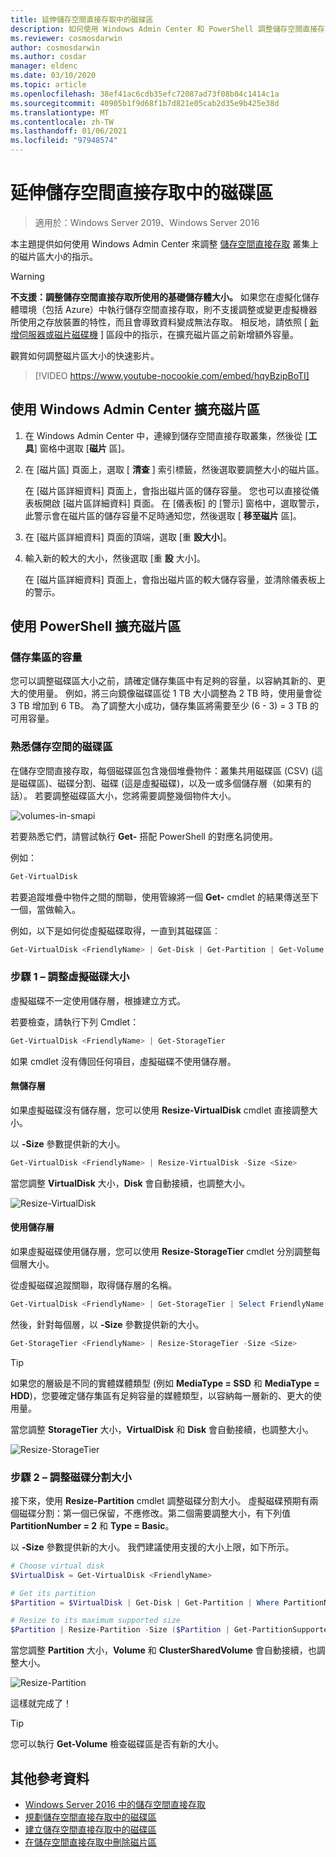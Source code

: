 ```yaml
---
title: 延伸儲存空間直接存取中的磁碟區
description: 如何使用 Windows Admin Center 和 PowerShell 調整儲存空間直接存取中的磁片區大小。
ms.reviewer: cosmosdarwin
author: cosmosdarwin
ms.author: cosdar
manager: eldenc
ms.date: 03/10/2020
ms.topic: article
ms.openlocfilehash: 38ef41ac6cdb35efc72087ad73f08b04c1414c1a
ms.sourcegitcommit: 40905b1f9d68f1b7d821e05cab2d35e9b425e38d
ms.translationtype: MT
ms.contentlocale: zh-TW
ms.lasthandoff: 01/06/2021
ms.locfileid: "97948574"
---
```

# <a name="extending-volumes-in-storage-spaces-direct"></a>延伸儲存空間直接存取中的磁碟區
> 適用於：Windows Server 2019、Windows Server 2016

本主題提供如何使用 Windows Admin Center 來調整 [儲存空間直接存取](storage-spaces-direct-overview.md) 叢集上的磁片區大小的指示。

> [!WARNING]
> **不支援：調整儲存空間直接存取所使用的基礎儲存體大小。** 如果您在虛擬化儲存體環境（包括 Azure）中執行儲存空間直接存取，則不支援調整或變更虛擬機器所使用之存放裝置的特性，而且會導致資料變成無法存取。 相反地，請依照 [ [新增伺服器或磁片磁碟機](add-nodes.md) ] 區段中的指示，在擴充磁片區之前新增額外容量。

觀賞如何調整磁片區大小的快速影片。

> [!VIDEO https://www.youtube-nocookie.com/embed/hqyBzipBoTI]

## <a name="extending-volumes-using-windows-admin-center"></a>使用 Windows Admin Center 擴充磁片區

1. 在 Windows Admin Center 中，連線到儲存空間直接存取叢集，然後從 [**工具**] 窗格中選取 [**磁片** 區]。
2. 在 [磁片區] 頁面上，選取 [ **清查** ] 索引標籤，然後選取要調整大小的磁片區。

    在 [磁片區詳細資料] 頁面上，會指出磁片區的儲存容量。 您也可以直接從儀表板開啟 [磁片區詳細資料] 頁面。 在 [儀表板] 的 [警示] 窗格中，選取警示，此警示會在磁片區的儲存容量不足時通知您，然後選取 [ **移至磁片** 區]。

4. 在 [磁片區詳細資料] 頁面的頂端，選取 [重 **設大小**]。
5. 輸入新的較大的大小，然後選取 [重 **設** 大小]。

    在 [磁片區詳細資料] 頁面上，會指出磁片區的較大儲存容量，並清除儀表板上的警示。

## <a name="extending-volumes-using-powershell"></a>使用 PowerShell 擴充磁片區

### <a name="capacity-in-the-storage-pool"></a>儲存集區的容量

您可以調整磁碟區大小之前，請確定儲存集區中有足夠的容量，以容納其新的、更大的使用量。 例如，將三向鏡像磁碟區從 1 TB 大小調整為 2 TB 時，使用量會從 3 TB 增加到 6 TB。 為了調整大小成功，儲存集區將需要至少 (6 - 3) = 3 TB 的可用容量。

### <a name="familiarity-with-volumes-in-storage-spaces"></a>熟悉儲存空間的磁碟區

在儲存空間直接存取，每個磁碟區包含幾個堆疊物件：叢集共用磁碟區 (CSV) (這是磁碟區)、磁碟分割、磁碟 (這是虛擬磁碟)，以及一或多個儲存層（如果有的話）。 若要調整磁碟區大小，您將需要調整幾個物件大小。

![volumes-in-smapi](media/resize-volumes/volumes-in-smapi.png)

若要熟悉它們，請嘗試執行 **Get-** 搭配 PowerShell 的對應名詞使用。

例如：

```PowerShell
Get-VirtualDisk
```

若要追蹤堆疊中物件之間的關聯，使用管線將一個 **Get-** cmdlet 的結果傳送至下一個，當做輸入。

例如，以下是如何從虛擬磁碟取得，一直到其磁碟區︰

```PowerShell
Get-VirtualDisk <FriendlyName> | Get-Disk | Get-Partition | Get-Volume
```

### <a name="step-1--resize-the-virtual-disk"></a>步驟 1 – 調整虛擬磁碟大小

虛擬磁碟不一定使用儲存層，根據建立方式。

若要檢查，請執行下列 Cmdlet：

```PowerShell
Get-VirtualDisk <FriendlyName> | Get-StorageTier
```

如果 cmdlet 沒有傳回任何項目，虛擬磁碟不使用儲存層。

#### <a name="no-storage-tiers"></a>無儲存層

如果虛擬磁碟沒有儲存層，您可以使用 **Resize-VirtualDisk** cmdlet 直接調整大小。

以 **-Size** 參數提供新的大小。

```PowerShell
Get-VirtualDisk <FriendlyName> | Resize-VirtualDisk -Size <Size>
```

當您調整 **VirtualDisk** 大小，**Disk** 會自動接續，也調整大小。

![Resize-VirtualDisk](media/resize-volumes/Resize-VirtualDisk.gif)

#### <a name="with-storage-tiers"></a>使用儲存層

如果虛擬磁碟使用儲存層，您可以使用 **Resize-StorageTier** cmdlet 分別調整每個層大小。

從虛擬磁碟追蹤關聯，取得儲存層的名稱。

```PowerShell
Get-VirtualDisk <FriendlyName> | Get-StorageTier | Select FriendlyName
```

然後，針對每個層，以 **-Size** 參數提供新的大小。

```PowerShell
Get-StorageTier <FriendlyName> | Resize-StorageTier -Size <Size>
```

> [!TIP]
> 如果您的層級是不同的實體媒體類型 (例如 **MediaType = SSD** 和 **MediaType = HDD**)，您要確定儲存集區有足夠容量的媒體類型，以容納每一層新的、更大的使用量。

當您調整 **StorageTier** 大小，**VirtualDisk** 和 **Disk** 會自動接續，也調整大小。

![Resize-StorageTier](media/resize-volumes/Resize-StorageTier.gif)

### <a name="step-2--resize-the-partition"></a>步驟 2 – 調整磁碟分割大小

接下來，使用 **Resize-Partition** cmdlet 調整磁碟分割大小。 虛擬磁碟預期有兩個磁碟分割：第一個已保留，不應修改。第二個需要調整大小，有下列值 **PartitionNumber = 2** 和 **Type = Basic**。

以 **-Size** 參數提供新的大小。 我們建議使用支援的大小上限，如下所示。

```PowerShell
# Choose virtual disk
$VirtualDisk = Get-VirtualDisk <FriendlyName>

# Get its partition
$Partition = $VirtualDisk | Get-Disk | Get-Partition | Where PartitionNumber -Eq 2

# Resize to its maximum supported size
$Partition | Resize-Partition -Size ($Partition | Get-PartitionSupportedSize).SizeMax
```

當您調整 **Partition** 大小，**Volume** 和 **ClusterSharedVolume** 會自動接續，也調整大小。

![Resize-Partition](media/resize-volumes/Resize-Partition.gif)

這樣就完成了！

> [!TIP]
> 您可以執行 **Get-Volume** 檢查磁碟區是否有新的大小。

## <a name="additional-references"></a>其他參考資料

- [Windows Server 2016 中的儲存空間直接存取](storage-spaces-direct-overview.md)
- [規劃儲存空間直接存取中的磁碟區](plan-volumes.md)
- [建立儲存空間直接存取中的磁碟區](create-volumes.md)
- [在儲存空間直接存取中刪除磁片區](delete-volumes.md)
